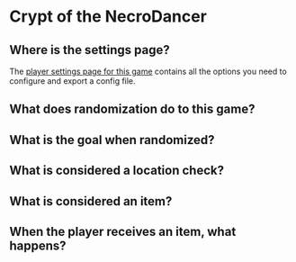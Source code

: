 # Crypt of the NecroDancer

## Where is the settings page?

The [player settings page for this game](../player-settings) contains all the options you need to configure and export a
config file.

## What does randomization do to this game?

## What is the goal when randomized?

## What is considered a location check?

## What is considered an item?

## When the player receives an item, what happens?